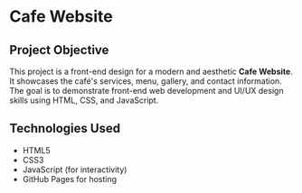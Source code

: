 # Cafe Website

## Project Objective

This project is a front-end design for a modern and aesthetic **Cafe Website**. It showcases the café's services, menu, gallery, and contact information. The goal is to demonstrate front-end web development and UI/UX design skills using HTML, CSS, and JavaScript.

## Technologies Used

- HTML5  
- CSS3  
- JavaScript (for interactivity)  
- GitHub Pages for hosting
